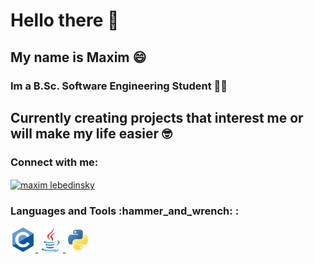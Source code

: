 # Hello there 👋
## My name is Maxim :smile:	
### Im a B.Sc. Software Engineering Student :man_student:

## Currently creating projects that interest me or will make my life easier :nerd_face:



<h3 align="left">Connect with me:</h3>
<p align="left">
<a href="https://linkedin.com/in/maxim lebedinsky" target="blank"><img align="center" src="https://raw.githubusercontent.com/rahuldkjain/github-profile-readme-generator/master/src/images/icons/Social/linked-in-alt.svg" alt="maxim lebedinsky" height="30" width="40" /></a>
</p>

<h3 align="left">Languages and Tools :hammer_and_wrench: :</h3>
<p align="left"> <a href="https://www.cprogramming.com/" target="_blank" rel="noreferrer"> <img src="https://raw.githubusercontent.com/devicons/devicon/master/icons/c/c-original.svg" alt="c" width="40" height="40"/> </a> <a href="https://www.java.com" target="_blank" rel="noreferrer"> <img src="https://raw.githubusercontent.com/devicons/devicon/master/icons/java/java-original.svg" alt="java" width="40" height="40"/> </a> <a href="https://www.python.org" target="_blank" rel="noreferrer"> <img src="https://raw.githubusercontent.com/devicons/devicon/master/icons/python/python-original.svg" alt="python" width="40" height="40"/> </a> </p>
